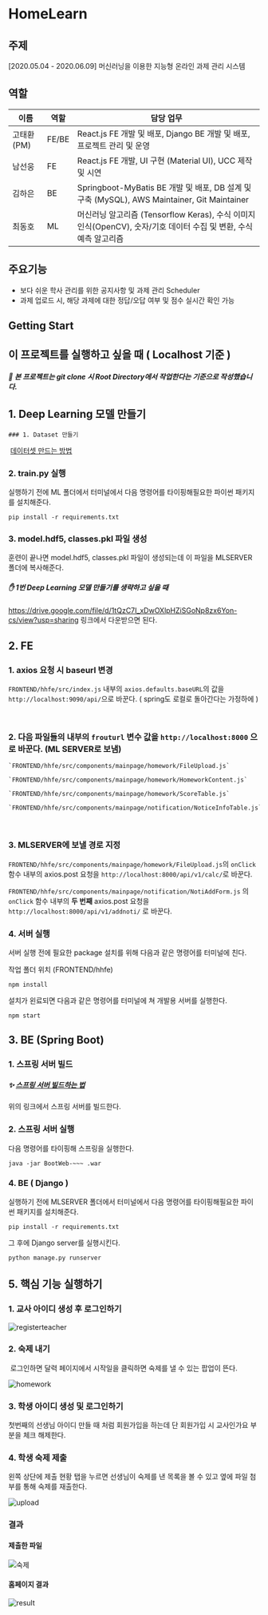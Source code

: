 # HomeLearn

## 주제

[2020.05.04 - 2020.06.09] 머신러닝을 이용한 지능형 온라인 과제 관리 시스템



## 역할

| 이름       | 역할  | 담당 업무                                                    |
| ---------- | ----- | ------------------------------------------------------------ |
| 고태환(PM) | FE/BE | React.js FE 개발 및 배포, Django BE 개발 및 배포, 프로젝트 관리 및 운영 |
| 남선웅     | FE    | React.js FE 개발, UI 구현 (Material UI), UCC 제작 및 시연    |
| 김하은     | BE    | Springboot-MyBatis BE 개발 및 배포, DB 설계 및 구축 (MySQL), AWS Maintainer, Git Maintainer |
| 최동호     | ML    | 머신러닝 알고리즘 (Tensorflow Keras), 수식 이미지 인식(OpenCV), 숫자/기호 데이터 수집 및 변환, 수식 예측 알고리즘 |



## 주요기능

* 보다 쉬운 학사 관리를 위한 공지사항 및 과제 관리 Scheduler
* 과제 업로드 시, 해당 과제에 대한 정답/오답 여부 및 점수 실시간 확인 가능





## Getting Start

## 이 프로젝트를 실행하고 싶을 때 ( Localhost 기준 )

##### &#128680; 본 프로젝트는 git clone 시 Root Directory에서 작업한다는 기준으로 작성했습니다.



## 1. Deep Learning 모델 만들기

 	### 1. Dataset 만들기

​	[데이터셋 만드는 방법](./makedataset.md)



 ### 2. train.py 실행

실행하기 전에 ML 폴더에서 터미널에서 다음 명령어를 타이핑해필요한 파이썬 패키지를 설치해준다.

```
pip install -r requirements.txt
```



### 3. model.hdf5, classes.pkl 파일 생성

훈련이 끝나면 model.hdf5, classes.pkl 파일이 생성되는데 이 파일을 MLSERVER 폴더에 복사해준다.



##### &#9995; 1번 Deep Learning 모델 만들기를 생략하고 싶을 때
https://drive.google.com/file/d/1tQzC7I_xDwOXlpHZiSGoNp8zx6Yon-cs/view?usp=sharing
링크에서 다운받으면 된다.

## 2.  FE
### 1. axios 요청 시 baseurl 변경
  `FRONTEND/hhfe/src/index.js` 내부의 `axios.defaults.baseURL`의 값을 `http://localhost:9090/api/`으로 바꾼다. ( spring도 로컬로 돌아간다는 가정하에 )

​    

### 2. 다음 파일들의 내부의 `frouturl` 변수 값을 `http://localhost:8000` 으로 바꾼다. (ML SERVER로 보냄)

    `FRONTEND/hhfe/src/components/mainpage/homework/FileUpload.js`
    
    `FRONTEND/hhfe/src/components/mainpage/homework/HomeworkContent.js`
    
    `FRONTEND/hhfe/src/components/mainpage/homework/ScoreTable.js`
    
    `FRONTEND/hhfe/src/components/mainpage/notification/NoticeInfoTable.js`


​    

### 3. MLSERVER에 보낼 경로 지정
`FRONTEND/hhfe/src/components/mainpage/homework/FileUpload.js`의 `onClick` 함수 내부의 axios.post 요청을 `http://localhost:8000/api/v1/calc/`로 바꾼다.

`FRONTEND/hhfe/src/components/mainpage/notification/NotiAddForm.js` 의 `onClick` 함수 내부의 **두 번째** axios.post 요청을 `http://localhost:8000/api/v1/addnoti/` 로 바꾼다.

   

### 4. 서버 실행

서버 실행 전에 필요한 package 설치를 위해 다음과 같은 명령어를 터미널에 친다. 

작업 폴더 위치 (FRONTEND/hhfe)


```
npm install 
```

설치가 왼료되면 다음과 같은 명령어를 터미널에 쳐 개발용 서버를 실행한다.

```
npm start
```



## 3. BE (Spring Boot)

### 1. 스프링 서버 빌드

##### &#10024; [스프링 서버 빌드하는 법](https://lts0606.tistory.com/237)

위의 링크에서 스프링 서버를 빌드한다.



### 2. 스프링 서버 실행

다음 명령어를 타이핑해 스프링을 실행한다.

```
java -jar BootWeb-~~~ .war
```



### 4. BE ( Django )

실행하기 전에 MLSERVER 폴더에서 터미널에서 다음 명령어를 타이핑해필요한 파이썬 패키지를 설치해준다.

```
pip install -r requirements.txt
```

그 후에 Django server를 실행시킨다.

```
python manage.py runserver
```



## 5. 핵심 기능 실행하기

### 1. 교사 아이디 생성 후 로그인하기

![registerteacher](./img/register.JPG)

### 2.  숙제 내기

​	로그인하면 달력 페이지에서 시작일을 클릭하면 숙제를 낼 수 있는 팝업이 뜬다.

![homework](./img/homework.JPG)

### 3. 학생 아이디 생성 및 로그인하기

첫번째의 선생님 아이디 만들 때 처럼 회원가입을 하는데 단 회원가입 시 교사인가요 부분을 체크 해제한다.



### 4. 학생 숙제 제출

왼쪽 상단에 제출 현황 탭을 누르면 선생님이 숙제를 낸 목록을 볼 수 있고 옆에 파일 첨부를 통해 숙제를 재출한다.

![upload](./img/upload.JPG)



### 결과

#### 제출한 파일

![숙제](./SampleImg/1.JPG)

#### 홈페이지 결과
![result](./img/complete.JPG)
